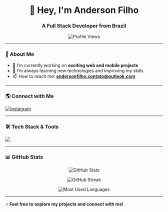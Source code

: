 <h1 align="center">👋 Hey, I'm Anderson Filho</h1>
<h3 align="center">A Full Stack Developer from Brazil</h3>

<p align="center">
  <img src="https://komarev.com/ghpvc/?username=andifilhohub&label=Profile%20views&color=0e75b6&style=flat" alt="Profile Views" />
</p>

---

### 🚀 About Me
- 🔭 I’m currently working on **exciting web and mobile projects**  
- 🌱 I’m always learning new technologies and improving my skills  
- 📫 How to reach me: **andersonfilho.contato@outlook.com**  

---

### 🌎 Connect with Me
<p align="left">
  <a href="https://instagram.com/and3rson.js" target="blank">
    <img align="center" src="https://img.shields.io/badge/Instagram-%23E4405F.svg?style=for-the-badge&logo=instagram&logoColor=white" alt="Instagram" />
  </a>
</p>

---

### 🛠️ Tech Stack & Tools  
<p align="left">
  <img src="https://skillicons.dev/icons?i=html,css,js,ts,react,nextjs,vue,angular,nodejs,express,nestjs,tailwind,bootstrap,php,laravel,python,django,c,cpp,cs,java,kotlin,dart,flutter,androidstudio,mysql,sqlite,postgres,mongodb,redis,docker,kubernetes,git,figma,linux,bash,nginx&theme=light" />
</p>

---

### 📊 GitHub Stats  
<p align="center">
  <img src="https://github-readme-stats.vercel.app/api?username=andifilhohub&show_icons=true&theme=radical" alt="GitHub Stats" />
</p>

<p align="center">
  <img src="https://github-readme-streak-stats.herokuapp.com/?user=andifilhohub&theme=radical" alt="GitHub Streak" />
</p>

<p align="center">
  <img src="https://github-readme-stats.vercel.app/api/top-langs/?username=andifilhohub&layout=compact&theme=radical" alt="Most Used Languages" />
</p>

---

⭐️ **Feel free to explore my projects and connect with me!**
